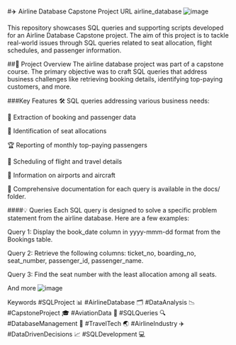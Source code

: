 #✈️ Airline Database Capstone Project
URL airline_database
![image](https://github.com/user-attachments/assets/2b30ede9-2ee6-4808-9189-89c0ffcc61c3)



This repository showcases SQL queries and supporting scripts developed for an Airline Database Capstone project. The aim of this project is to tackle real-world issues through SQL queries related to seat allocation, flight schedules, and passenger information.

##📝 Project Overview
The airline database project was part of a capstone course. The primary objective was to craft SQL queries that address business challenges like retrieving booking details, identifying top-paying customers, and more.

###Key Features
🛠️ SQL queries addressing various business needs:

📝 Extraction of booking and passenger data

💺 Identification of seat allocations

🏆 Reporting of monthly top-paying passengers

📅 Scheduling of flight and travel details

🏢 Information on airports and aircraft

📑 Comprehensive documentation for each query is available in the docs/ folder.

####💡 Queries
Each SQL query is designed to solve a specific problem statement from the airline database. Here are a few examples:

Query 1: Display the book_date column in yyyy-mmm-dd format from the Bookings table.

Query 2: Retrieve the following columns: ticket_no, boarding_no, seat_number, passenger_id, passenger_name.

Query 3: Find the seat number with the least allocation among all seats.

And more
![image](https://github.com/user-attachments/assets/9d77fc82-1096-474b-94f3-d9d51f8eb4b0)


Keywords
#SQLProject 📊 #AirlineDatabase 🗂️ #DataAnalysis 📉 #CapstoneProject 🎓 #AviationData 🛫 #SQLQueries 🔍 #DatabaseManagement 💽 #TravelTech 🌏 #AirlineIndustry ✈️ #DataDrivenDecisions 📈 #SQLDevelopment 💻
